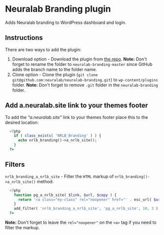 # Neuralab Branding plugin

Adds Neuralab branding to WordPress dashboard and login.

## Instructions

There are two ways to add the plugin:

1. Download option - Download the plugin from [the repo](https://github.com/neuralab/neuralab-branding).
__Note:__ Don't forget to rename the folder to `neuralab-branding-master` since GitHub adds the branch name to the folder name.
2. Clone option - Clone the plugin (`git clone git@github.com:neuralab/neuralab-branding.git`) to `wp-content/plugins` folder.
__Note:__ Don't forget to remove `.git` folder in the `neuralab-branding` folder.


## Add a.neuralab.site link to your themes footer

To add the _"a.neuralab.site"_ link to your themes footer place this to the desired location:
```php
  <?php
    if ( class_exists( 'NRLB_Branding' ) ) {
      echo nrlb_branding()->a_nrlb_site();
    }
  ?>
```

## Filters

`nrlb_branding_a_nrlb_site` - Filter the `HTML` markup of `nrlb_branding()->a_nrlb_site()` method:

```php
  <?php
    function pg_a_nrlb_site( $link, $url, $copy ) {
      return '<a class="my-class" rel="noopener" href="' . esc_url( $url ) . '">' . esc_html( $copy ) . '</a>';
    }
    add_filter( 'nrlb_branding_a_nrlb_site', 'pg_a_nrlb_site', 10, 3 );
  ?>
```

__Note:__ Don't forget to leave the `rel="noopener"` on the `<a>` tag if you need to filter the markup.
